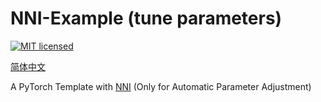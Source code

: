 # NNI-Example (tune parameters)

[![MIT licensed](https://img.shields.io/badge/license-MIT-brightgreen.svg)](LICENSE)

[简体中文](README.md)

A PyTorch Template with [NNI](https://github.com/microsoft/nni) (Only for Automatic Parameter Adjustment)


